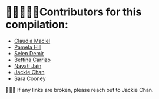 # 👩🏽‍🤝‍👩🏻Contributors for this compilation:
- [Claudia Maciel](https://github.com/cl80)
- [Pamela Hill](https://github.com/pahill)
- [Selen Demir](https://github.com/selendemir)
- [Bettina Carrizo](https://github.com/3ettilina)
- [Navati Jain](https://github.com/navatijain)
- [Jackie Chan](https://github.com/jackiechanmakes)
- Sara Cooney

👷‍♀️🚧 If any links are broken, please reach out to Jackie Chan.
